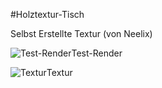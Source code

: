 ﻿#Holztextur-Tisch

Selbst Erstellte Textur (von Neelix)

![Test-Render](Test_render.png)Test-Render


![Textur](Holztextur-Tisch.png)Textur